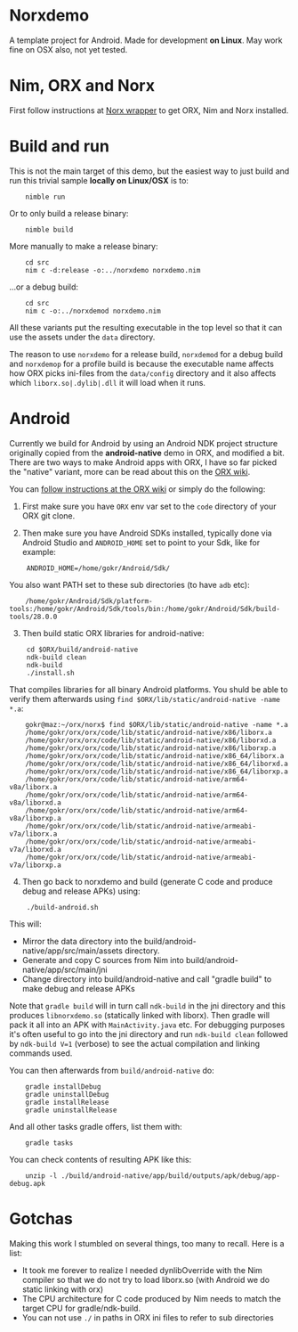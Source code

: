 # Norxdemo
A template project for Android. Made for development **on Linux**. May work fine on OSX also, not yet tested.

# Nim, ORX and Norx
First follow instructions at [Norx wrapper](https://github.com/gokr/norx) to get ORX, Nim and Norx installed.

# Build and run
This is not the main target of this demo, but the easiest way to just build and run this trivial sample **locally on Linux/OSX** is to:

        nimble run

Or to only build a release binary:

        nimble build

More manually to make a release binary:

        cd src
        nim c -d:release -o:../norxdemo norxdemo.nim

...or a debug build:

        cd src
        nim c -o:../norxdemod norxdemo.nim

All these variants put the resulting executable in the top level so that it can use the assets under the `data` directory.

The reason to use `norxdemo` for a release build, `norxdemod` for a debug build and `norxdemop` for a profile build is because the executable name affects
how ORX picks ini-files from the `data/config` directory and it also affects which `liborx.so|.dylib|.dll` it will load when it runs.

# Android
Currently we build for Android by using an Android NDK project structure originally copied from the **android-native** demo in ORX, and modified a bit. There are two ways to make Android apps with ORX, I have so far picked the "native" variant, more can be read about this on the [ORX wiki](https://wiki.orx-project.org/en/tutorials/which_android).

You can [follow instructions at the ORX wiki](https://wiki.orx-project.org/getting_android_tools_and_orx) or simply do the following:

1. First make sure you have `ORX` env var set to the `code` directory of your ORX git clone.
2. Then make sure you have Android SDKs installed, typically done via Android Studio and `ANDROID_HOME` set to point to your Sdk, like for example:

        ANDROID_HOME=/home/gokr/Android/Sdk/

You also want PATH set to these sub directories (to have `adb` etc):

        /home/gokr/Android/Sdk/platform-tools:/home/gokr/Android/Sdk/tools/bin:/home/gokr/Android/Sdk/build-tools/28.0.0

3. Then build static ORX libraries for android-native:

        cd $ORX/build/android-native
        ndk-build clean
        ndk-build
        ./install.sh

That compiles libraries for all binary Android platforms. You shuld be able to verify them afterwards using `find $ORX/lib/static/android-native -name *.a`:

        gokr@maz:~/orx/norx$ find $ORX/lib/static/android-native -name *.a
        /home/gokr/orx/orx/code/lib/static/android-native/x86/liborx.a
        /home/gokr/orx/orx/code/lib/static/android-native/x86/liborxd.a
        /home/gokr/orx/orx/code/lib/static/android-native/x86/liborxp.a
        /home/gokr/orx/orx/code/lib/static/android-native/x86_64/liborx.a
        /home/gokr/orx/orx/code/lib/static/android-native/x86_64/liborxd.a
        /home/gokr/orx/orx/code/lib/static/android-native/x86_64/liborxp.a
        /home/gokr/orx/orx/code/lib/static/android-native/arm64-v8a/liborx.a
        /home/gokr/orx/orx/code/lib/static/android-native/arm64-v8a/liborxd.a
        /home/gokr/orx/orx/code/lib/static/android-native/arm64-v8a/liborxp.a
        /home/gokr/orx/orx/code/lib/static/android-native/armeabi-v7a/liborx.a
        /home/gokr/orx/orx/code/lib/static/android-native/armeabi-v7a/liborxd.a
        /home/gokr/orx/orx/code/lib/static/android-native/armeabi-v7a/liborxp.a

4. Then go back to norxdemo and build (generate C code and produce debug and release APKs) using:

        ./build-android.sh

This will:

* Mirror the data directory into the build/android-native/app/src/main/assets directory.
* Generate and copy C sources from Nim into build/android-native/app/src/main/jni
* Change directory into build/android-native and call "gradle build" to make debug and release APKs

Note that `gradle build` will in turn call `ndk-build` in the jni directory and this produces `libnorxdemo.so` (statically linked with liborx). Then gradle will pack it all into an APK with `MainActivity.java` etc. For debugging purposes it's often useful to go into the jni directory and run `ndk-build clean` followed by `ndk-build V=1` (verbose) to see the actual compilation and linking commands used.

You can then afterwards from `build/android-native` do:

        gradle installDebug
        gradle uninstallDebug
        gradle installRelease
        gradle uninstallRelease

And all other tasks gradle offers, list them with:

        gradle tasks

You can check contents of resulting APK like this:

        unzip -l ./build/android-native/app/build/outputs/apk/debug/app-debug.apk


# Gotchas
Making this work I stumbled on several things, too many to recall. Here is a list:

* It took me forever to realize I needed dynlibOverride with the Nim compiler so that we do not try to load liborx.so (with Android we do static linking with orx)
* The CPU architecture for C code produced by Nim needs to match the target CPU for gradle/ndk-build.
* You can not use `./` in paths in ORX ini files to refer to sub directories
